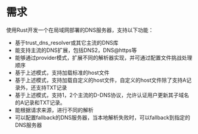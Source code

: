 # 需求
使用Rust开发一个在局域网部署的DNS服务器，支持以下功能：
- 基于trust_dns_resolver或其它主流的DNS库
- 能支持主流的DNS扩展，包括DNS2，DNS@https等
- 能够通过provider模式，扩展不同的解析器实现，并可通过配置文件挑战处理顺序
- 基于上述模式，支持加载标准的host文件
- 基于上述模式，支持加载自定义的host文件，自定义的host文件除了支持A记录外，还支持TXT记录
- 基于上述模式，支持1，2个主流的D-DNS协议，允许认证用户更新其子域名的A记录和TXT记录。
- 能根据请求来源，进行不同的解析
- 可以配置fallback的DNS服务器，当本地解析失败时，可以fallback到指定的DNS服务器